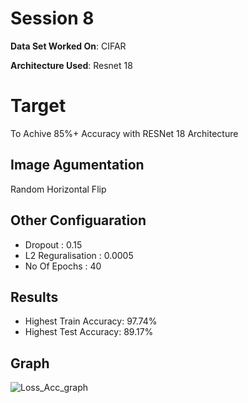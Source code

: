 # Session 8
**Data Set Worked On**: CIFAR

**Architecture Used**: Resnet 18

# Target 
To Achive 85%+ Accuracy with RESNet 18 Architecture


## Image Agumentation
Random Horizontal Flip

## Other Configuaration
* Dropout : 0.15
* L2 Reguralisation : 0.0005
* No Of Epochs : 40

## Results
* Highest Train Accuracy: 97.74%
* Highest Test Accuracy: 89.17%

## Graph
![Loss_Acc_graph](https://github.com/Sushmitha-Katti/EVA-4/blob/master/Session8/Loss_Acc%20graph.png)
